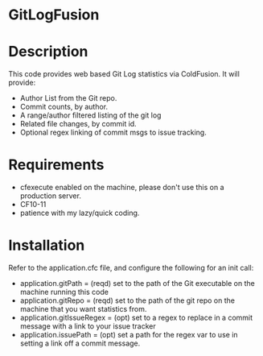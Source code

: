GitLogFusion
============

# Description

This code provides web based Git Log statistics via ColdFusion. It will provide:

* Author List from the Git repo.
* Commit counts, by author.
* A range/author filtered listing of the git log
* Related file changes, by commit id.
* Optional regex linking of commit msgs to issue tracking.

# Requirements
* cfexecute enabled on the machine, please don't use this on a production server.
* CF10-11
* patience with my lazy/quick coding.


# Installation

Refer to the application.cfc file, and configure the following for an init call:
* application.gitPath 		= (reqd) set to the path of the Git executable on the machine running this code
* application.gitRepo 		= (reqd) set to the path of the git repo on the machine that you want statistics from. 
* application.gitIssueRegex = (opt)  set to a regex to replace in a commit message with a link to your issue tracker
* application.issuePath 	= (opt)  set a path for the regex var to use in setting a link off a commit message.

